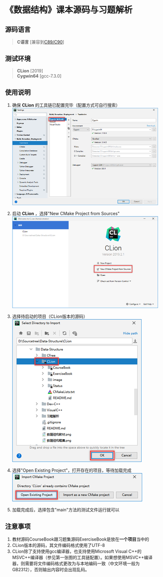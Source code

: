 # 《数据结构》课本源码与习题解析

## 源码语言

> **C语言** [兼容到[C89/C90](https://baike.baidu.com/item/c89/22224985?fr=aladdin)]    

## 测试环境

> **CLion** [2019]    
> **Cygwin64** [gcc-7.3.0]    

## 使用说明

1. 确保 **CLion** 的工具链已配置完毕（配置方式可自行搜索）    
![CLion00](image/CLion00.png)

2. 启动 **CLion** ，选择"New CMake Project from Sources"    
![CLion01](image/CLion01.png)

3. 选择待启动的项目（CLion版本的源码）    
![CLion02](image/CLion02.png)

4. 选择"Open Existing Project"，打开存在的项目，等待加载完成    
![CLion03](image/CLion03.png)

5. 加载完成后，选择包含"main"方法的测试文件运行就可以    

## 注意事项

1. 教材源码CourseBook跟习题集源码ExerciseBook是放在**一个项目**当中的    
2. CLion版本的源码，其文件编码格式使用了UTF-8    
3. CLion除了支持使用gcc编译器，也支持使用Microsoft Visual C++的MSVC++编译器（参见第一张图的工具链配置）。如果想使用MSVC++编译器，则需要将文件编码格式更改为与本地编码一致（中文环境一般为GB2312），否则输出内容时会出现乱码。    
